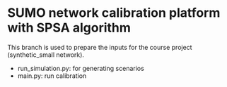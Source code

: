 # SUMO network calibration platform with SPSA algorithm

This branch is used to prepare the inputs for the course project (synthetic_small network).

- run_simulation.py: for generating scenarios
- main.py: run calibration

